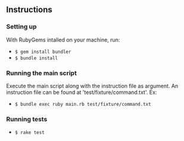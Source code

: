## Instructions

### Setting up
With RubyGems intalled on your machine, run:
- `$ gem install bundler`
- `$ bundle install`

### Running the main script
Execute the main script along with the instruction file as argument.
An instruction file can be found at 'test/fixture/command.txt'. Ex:
- `$ bundle exec ruby main.rb test/fixture/command.txt`

### Running tests
- `$ rake test`
